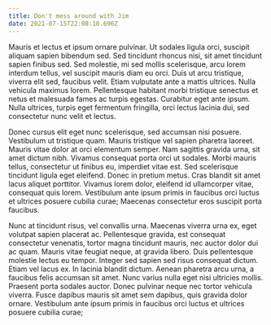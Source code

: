 ```yaml
---
title: Don't mess around with Jim
date: 2021-07-15T22:08:10.696Z
---
```

 Mauris et lectus et ipsum ornare pulvinar. Ut sodales ligula orci, suscipit aliquam sapien bibendum sed. Sed tincidunt rhoncus nisi, sit amet tincidunt sapien finibus sed. Sed molestie, mi sed mollis scelerisque, arcu lorem interdum tellus, vel suscipit mauris diam eu orci. Duis ut arcu tristique, viverra elit sed, faucibus velit. Etiam vulputate ante a mattis ultrices. Nulla vehicula maximus lorem. Pellentesque habitant morbi tristique senectus et netus et malesuada fames ac turpis egestas. Curabitur eget ante ipsum. Nulla ultrices, turpis eget fermentum fringilla, orci lectus lacinia dui, sed consectetur nunc velit et lectus.

Donec cursus elit eget nunc scelerisque, sed accumsan nisi posuere. Vestibulum ut tristique quam. Mauris tristique vel sapien pharetra laoreet. Mauris vitae dolor at orci elementum semper. Nam sagittis gravida urna, sit amet dictum nibh. Vivamus consequat porta orci ut sodales. Morbi mauris tellus, consectetur ut finibus eu, imperdiet vitae est. Sed scelerisque tincidunt ligula eget eleifend. Donec in pretium metus. Cras blandit sit amet lacus aliquet porttitor. Vivamus lorem dolor, eleifend id ullamcorper vitae, consequat quis lorem. Vestibulum ante ipsum primis in faucibus orci luctus et ultrices posuere cubilia curae; Maecenas consectetur eros suscipit porta faucibus.

Nunc at tincidunt risus, vel convallis urna. Maecenas viverra urna ex, eget volutpat sapien placerat ac. Pellentesque gravida, est consequat consectetur venenatis, tortor magna tincidunt mauris, nec auctor dolor dui ac quam. Mauris vitae feugiat neque, at gravida libero. Duis pellentesque molestie lectus eu tempor. Integer sed sapien sed risus consequat dictum. Etiam vel lacus ex. In lacinia blandit dictum. Aenean pharetra arcu urna, a faucibus felis accumsan sit amet. Nunc varius nulla eget nisi ultricies mollis. Praesent porta sodales auctor. Donec pulvinar neque nec tortor vehicula viverra. Fusce dapibus mauris sit amet sem dapibus, quis gravida dolor ornare. Vestibulum ante ipsum primis in faucibus orci luctus et ultrices posuere cubilia curae; 